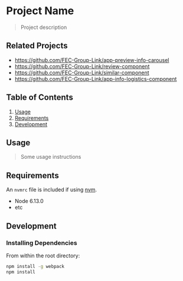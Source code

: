 # Project Name

> Project description

## Related Projects

  - https://github.com/FEC-Group-Link/app-preview-info-carousel
  - https://github.com/FEC-Group-Link/review-component
  - https://github.com/FEC-Group-Link/similar-component
  - https://github.com/FEC-Group-Link/app-info-logistics-component

## Table of Contents

1. [Usage](#Usage)
1. [Requirements](#requirements)
1. [Development](#development)

## Usage

> Some usage instructions

## Requirements

An `nvmrc` file is included if using [nvm](https://github.com/creationix/nvm).

- Node 6.13.0
- etc

## Development

### Installing Dependencies

From within the root directory:

```sh
npm install -g webpack
npm install
```

